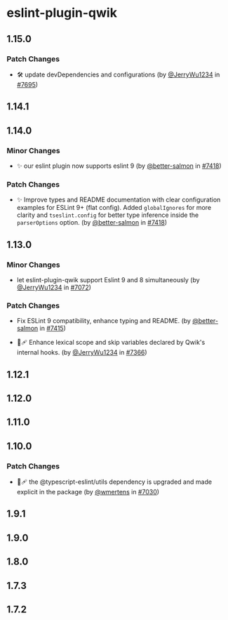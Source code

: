 # eslint-plugin-qwik

## 1.15.0

### Patch Changes

- 🛠 update devDependencies and configurations (by [@JerryWu1234](https://github.com/JerryWu1234) in [#7695](https://github.com/QwikDev/qwik/pull/7695))

## 1.14.1

## 1.14.0

### Minor Changes

- ✨ our eslint plugin now supports eslint 9 (by [@better-salmon](https://github.com/better-salmon) in [#7418](https://github.com/QwikDev/qwik/pull/7418))

### Patch Changes

- ✨ Improve types and README documentation with clear configuration examples for ESLint 9+ (flat config). Added `globalIgnores` for more clarity and `tseslint.config` for better type inference inside the `parserOptions` option. (by [@better-salmon](https://github.com/better-salmon) in [#7418](https://github.com/QwikDev/qwik/pull/7418))

## 1.13.0

### Minor Changes

- let eslint-plugin-qwik support Eslint 9 and 8 simultaneously (by [@JerryWu1234](https://github.com/JerryWu1234) in [#7072](https://github.com/QwikDev/qwik/pull/7072))

### Patch Changes

- Fix ESLint 9 compatibility, enhance typing and README. (by [@better-salmon](https://github.com/better-salmon) in [#7415](https://github.com/QwikDev/qwik/pull/7415))

- 🐞🩹 Enhance lexical scope and skip variables declared by Qwik's internal hooks. (by [@JerryWu1234](https://github.com/JerryWu1234) in [#7366](https://github.com/QwikDev/qwik/pull/7366))

## 1.12.1

## 1.12.0

## 1.11.0

## 1.10.0

### Patch Changes

- 🐞🩹 the @typescript-eslint/utils dependency is upgraded and made explicit in the package (by [@wmertens](https://github.com/wmertens) in [#7030](https://github.com/QwikDev/qwik/pull/7030))

## 1.9.1

## 1.9.0

## 1.8.0

## 1.7.3

## 1.7.2
